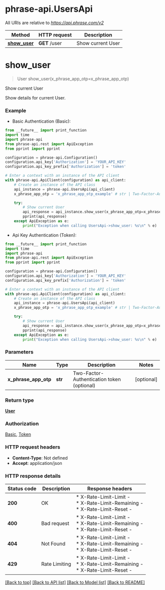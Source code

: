 # phrase-api.UsersApi

All URIs are relative to *https://api.phrase.com/v2*

Method | HTTP request | Description
------------- | ------------- | -------------
[**show_user**](UsersApi.md#show_user) | **GET** /user | Show current User


# **show_user**
> User show_user(x_phrase_app_otp=x_phrase_app_otp)

Show current User

Show details for current User.

### Example

* Basic Authentication (Basic):
```python
from __future__ import print_function
import time
import phrase-api
from phrase-api.rest import ApiException
from pprint import pprint

configuration = phrase-api.Configuration()
configuration.api_key['Authorization'] = 'YOUR_API_KEY'
configuration.api_key_prefix['Authorization'] = 'token'

# Enter a context with an instance of the API client
with phrase-api.ApiClient(configuration) as api_client:
    # Create an instance of the API class
    api_instance = phrase-api.UsersApi(api_client)
    x_phrase_app_otp = 'x_phrase_app_otp_example' # str | Two-Factor-Authentication token (optional)

    try:
        # Show current User
        api_response = api_instance.show_user(x_phrase_app_otp=x_phrase_app_otp)
        pprint(api_response)
    except ApiException as e:
        print("Exception when calling UsersApi->show_user: %s\n" % e)
```

* Api Key Authentication (Token):
```python
from __future__ import print_function
import time
import phrase-api
from phrase-api.rest import ApiException
from pprint import pprint

configuration = phrase-api.Configuration()
configuration.api_key['Authorization'] = 'YOUR_API_KEY'
configuration.api_key_prefix['Authorization'] = 'token'

# Enter a context with an instance of the API client
with phrase-api.ApiClient(configuration) as api_client:
    # Create an instance of the API class
    api_instance = phrase-api.UsersApi(api_client)
    x_phrase_app_otp = 'x_phrase_app_otp_example' # str | Two-Factor-Authentication token (optional)

    try:
        # Show current User
        api_response = api_instance.show_user(x_phrase_app_otp=x_phrase_app_otp)
        pprint(api_response)
    except ApiException as e:
        print("Exception when calling UsersApi->show_user: %s\n" % e)
```

### Parameters

Name | Type | Description  | Notes
------------- | ------------- | ------------- | -------------
 **x_phrase_app_otp** | **str**| Two-Factor-Authentication token (optional) | [optional] 

### Return type

[**User**](User.md)

### Authorization

[Basic](../README.md#Basic), [Token](../README.md#Token)

### HTTP request headers

 - **Content-Type**: Not defined
 - **Accept**: application/json

### HTTP response details
| Status code | Description | Response headers |
|-------------|-------------|------------------|
**200** | OK |  * X-Rate-Limit-Limit -  <br>  * X-Rate-Limit-Remaining -  <br>  * X-Rate-Limit-Reset -  <br>  |
**400** | Bad request |  * X-Rate-Limit-Limit -  <br>  * X-Rate-Limit-Remaining -  <br>  * X-Rate-Limit-Reset -  <br>  |
**404** | Not Found |  * X-Rate-Limit-Limit -  <br>  * X-Rate-Limit-Remaining -  <br>  * X-Rate-Limit-Reset -  <br>  |
**429** | Rate Limiting |  * X-Rate-Limit-Limit -  <br>  * X-Rate-Limit-Remaining -  <br>  * X-Rate-Limit-Reset -  <br>  |

[[Back to top]](#) [[Back to API list]](../README.md#documentation-for-api-endpoints) [[Back to Model list]](../README.md#documentation-for-models) [[Back to README]](../README.md)

